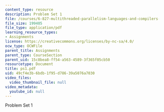 ```yaml
---
content_type: resource
description: Problem Set 1
file: /courses/6-827-multithreaded-parallelism-languages-and-compilers-fall-2002/49cf4e3b6bdb1f95d78639a5076a7030_ps1.pdf
file_size: 199405
file_type: application/pdf
learning_resource_types:
- Assignments
license: https://creativecommons.org/licenses/by-nc-sa/4.0/
ocw_type: OCWFile
parent_title: Assignments
parent_type: CourseSection
parent_uid: 15c8bea8-ff54-a563-4589-3f365f05cb50
resourcetype: Document
title: ps1.pdf
uid: 49cf4e3b-6bdb-1f95-d786-39a5076a7030
video_files:
  video_thumbnail_file: null
video_metadata:
  youtube_id: null
---
```

Problem Set 1